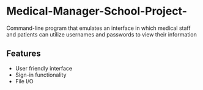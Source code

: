# Medical-Manager-School-Project-
Command-line program that emulates an interface in which medical staff and patients can utilize usernames and passwords to view their information

## Features
- User friendly interface<br>
- Sign-in functionality<br>
- File I/O <br>
